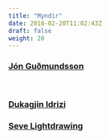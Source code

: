 ```yaml
---
title: "Myndir"
date: 2018-02-20T11:02:43Z
draft: false
weight: 20
---
```


<h3><a href="https://www.jongudmundsson.com/">Jón Guðmundsson</a></h3>
<!-- {{< gallery dir="/images/gallery/nonni" />}}-->
<div id="slider">
<figure>
<img src="Bent leg straddle.jpg" alt>
<img src="Full position.jpg" alt>
<img src="Straddle.jpg" alt>
<img src="Twisty shape.jpg" alt>
</figure>
</div>

<h3><a href="https://www.facebook.com/dukagjinfilm/">Dukagjin Idrizi</a></h3>
<!-- {{< gallery dir="/images/gallery/duki" />}}-->

<h3><a href="https://www.facebook.com/sevelightdrawing/">Seve Lightdrawing</a></h3>
<!-- {{< gallery dir="/images/gallery/seve" />}} {{< load-photoswipe >}}-->
